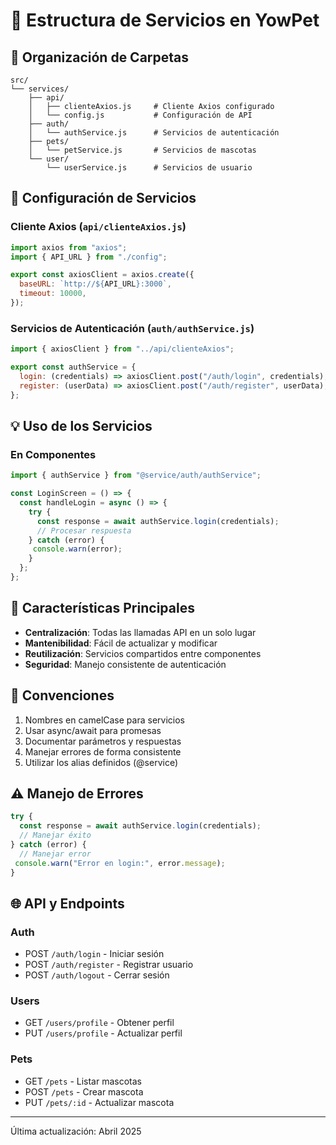 # 📁 Estructura de Servicios en YowPet

## 📂 Organización de Carpetas

```plaintext
src/
└── services/
    ├── api/
    │   ├── clienteAxios.js     # Cliente Axios configurado
    │   └── config.js           # Configuración de API
    ├── auth/
    │   └── authService.js      # Servicios de autenticación
    ├── pets/
    │   └── petService.js       # Servicios de mascotas
    └── user/
        └── userService.js      # Servicios de usuario
```

## 🔧 Configuración de Servicios

### Cliente Axios (`api/clienteAxios.js`)

```javascript
import axios from "axios";
import { API_URL } from "./config";

export const axiosClient = axios.create({
  baseURL: `http://${API_URL}:3000`,
  timeout: 10000,
});
```

### Servicios de Autenticación (`auth/authService.js`)

```javascript
import { axiosClient } from "../api/clienteAxios";

export const authService = {
  login: (credentials) => axiosClient.post("/auth/login", credentials),
  register: (userData) => axiosClient.post("/auth/register", userData),
};
```

## 💡 Uso de los Servicios

### En Componentes

```javascript
import { authService } from "@service/auth/authService";

const LoginScreen = () => {
  const handleLogin = async () => {
    try {
      const response = await authService.login(credentials);
      // Procesar respuesta
    } catch (error) {
     console.warn(error);
    }
  };
};
```

## 🔐 Características Principales

- **Centralización**: Todas las llamadas API en un solo lugar
- **Mantenibilidad**: Fácil de actualizar y modificar
- **Reutilización**: Servicios compartidos entre componentes
- **Seguridad**: Manejo consistente de autenticación

## 📝 Convenciones

1. Nombres en camelCase para servicios
2. Usar async/await para promesas
3. Documentar parámetros y respuestas
4. Manejar errores de forma consistente
5. Utilizar los alias definidos (@service)

## ⚠️ Manejo de Errores

```javascript
try {
  const response = await authService.login(credentials);
  // Manejar éxito
} catch (error) {
  // Manejar error
 console.warn("Error en login:", error.message);
}
```

## 🌐 API y Endpoints

### Auth

- POST `/auth/login` - Iniciar sesión
- POST `/auth/register` - Registrar usuario
- POST `/auth/logout` - Cerrar sesión

### Users

- GET `/users/profile` - Obtener perfil
- PUT `/users/profile` - Actualizar perfil

### Pets

- GET `/pets` - Listar mascotas
- POST `/pets` - Crear mascota
- PUT `/pets/:id` - Actualizar mascota

---

Última actualización: Abril 2025
